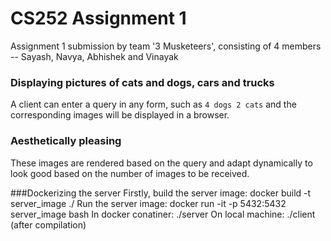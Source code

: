 # CS252 Assignment 1
Assignment 1 submission by team '3 Musketeers', consisting of 4 members -- Sayash, Navya, Abhishek and Vinayak

### Displaying pictures of cats and dogs, cars and trucks
A client can enter a query in any form, such as `4 dogs 2 cats` and the corresponding images will be displayed in a browser.

### Aesthetically pleasing
These images are rendered based on the query and adapt dynamically to look good based on the number of images to be received.

###Dockerizing the server
Firstly, build the server image: docker build -t server_image ./
Run the server image: docker run -it -p 5432:5432 server_image bash
In docker conatiner: ./server
On local machine: ./client (after compilation)